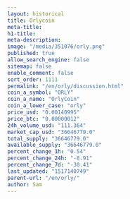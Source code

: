```yaml
---
layout: historical
title: Orlycoin
meta-title: 
h1-title: 
meta-description: 
image: "/media/351076/orly.png"
published: true
allow_search_engine: false
sitemap: false
enable_comment: false
sort_order: 1111
permalink: "/en/orly/discussion.html"
coin_a_symbol: "ORLY"
coin_a_name: "OrlyCoin"
coin_a_lower_case: "orly"
price_usd: "0.00140995"
price_btc: "0.00000012"
24h_volume_usd: "111.364"
market_cap_usd: "36646779.0"
total_supply: "36646779.0"
available_supply: "36646779.0"
percent_change_1h: "0.54"
percent_change_24h: "-8.91"
percent_change_7d: "-30.41"
last_updated: "1517140749"
parent-url: "/en/orly/"
author: Sam
---
```


